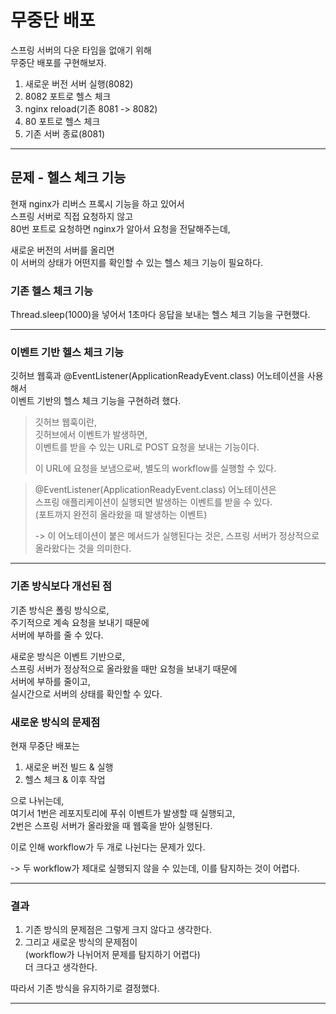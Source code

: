 # 무중단 배포 

스프링 서버의 다운 타임을 없애기 위해  
무중단 배포를 구현해보자.

1. 새로운 버전 서버 실행(8082)
2. 8082 포트로 헬스 체크
3. nginx reload(기존 8081 -> 8082)
4. 80 포트로 헬스 체크
5. 기존 서버 종료(8081)

---

## 문제 - 헬스 체크 기능

현재 nginx가 리버스 프록시 기능을 하고 있어서  
스프링 서버로 직접 요청하지 않고  
80번 포트로 요청하면 nginx가 알아서 요청을 전달해주는데,  

새로운 버전의 서버를 올리면  
이 서버의 상태가 어떤지를 확인할 수 있는 헬스 체크 기능이 필요하다.

### 기존 헬스 체크 기능

Thread.sleep(1000)을 넣어서 1초마다 응답을 보내는 헬스 체크 기능을 구현했다.

---

### 이벤트 기반 헬스 체크 기능 

깃허브 웹훅과 @EventListener(ApplicationReadyEvent.class) 어노테이션을 사용해서  
이벤트 기반의 헬스 체크 기능을 구현하려 했다.

> 깃허브 웹훅이란,  
> 깃허브에서 이벤트가 발생하면,  
> 이벤트를 받을 수 있는 URL로 POST 요청을 보내는 기능이다.
> 
> 이 URL에 요청을 보냄으로써, 별도의 workflow를 실행할 수 있다.

> @EventListener(ApplicationReadyEvent.class) 어노테이션은  
> 스프링 애플리케이션이 실행되면 발생하는 이벤트를 받을 수 있다.  
> (포트까지 완전히 올라왔을 때 발생하는 이벤트)
> 
> -> 이 어노테이션이 붙은 메서드가 실행된다는 것은, 스프링 서버가 정상적으로 올라왔다는 것을 의미한다.

---

### 기존 방식보다 개선된 점

기존 방식은 폴링 방식으로,  
주기적으로 계속 요청을 보내기 때문에  
서버에 부하를 줄 수 있다.

새로운 방식은 이벤트 기반으로,  
스프링 서버가 정상적으로 올라왔을 때만 요청을 보내기 때문에  
서버에 부하를 줄이고,  
실시간으로 서버의 상태를 확인할 수 있다.

### 새로운 방식의 문제점

현재 무중단 배포는  
1. 새로운 버전 빌드 & 실행
2. 헬스 체크 & 이후 작업

으로 나뉘는데,  
여기서 1번은 레포지토리에 푸쉬 이벤트가 발생할 때 실행되고,  
2번은 스프링 서버가 올라왔을 때 웹훅을 받아 실행된다.

이로 인해 workflow가 두 개로 나뉜다는 문제가 있다.

-> 두 workflow가 제대로 실행되지 않을 수 있는데, 이를 탐지하는 것이 어렵다.

---

### 결과

1. 기존 방식의 문제점은 그렇게 크지 않다고 생각한다.
2. 그리고 새로운 방식의 문제점이  
   (workflow가 나뉘어저 문제를 탐지하기 어렵다)  
   더 크다고 생각한다.

따라서 기존 방식을 유지하기로 결정했다.

---